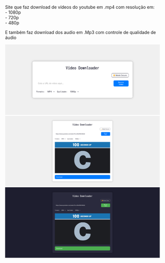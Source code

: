 Site que faz download de vídeos do youtube em .mp4 com resolução em:<br>
    - 1080p<br>
    - 720p<br>
    - 480p<br>

E também faz download dos audio em .Mp3 com controle de qualidade de áudio

<img src="./imagesReadme/downloaderBrancoSemVideo.png">
<img src="./imagesReadme/downloaderBrancoComVideo.png">
<img src="./imagesReadme/downloaderPretoComVideo.png">
